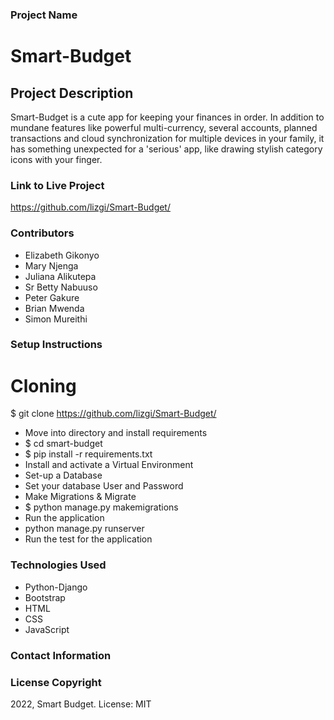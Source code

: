 ### Project Name
# Smart-Budget

## Project Description
Smart-Budget is a cute app for keeping your finances in order. In addition to mundane features like powerful multi-currency, several accounts, planned transactions and cloud synchronization for multiple devices in your family, it has something unexpected for a 'serious' app, like drawing stylish category icons with your finger.
### Link to Live Project
https://github.com/lizgi/Smart-Budget/
### Contributors
* Elizabeth Gikonyo
* Mary Njenga
* Juliana Alikutepa
* Sr Betty Nabuuso
* Peter Gakure
* Brian Mwenda
* Simon Mureithi
### Setup Instructions
# Cloning
$ git clone https://github.com/lizgi/Smart-Budget/
* Move into directory and install requirements
* $ cd smart-budget
* $ pip install -r requirements.txt 
* Install and activate a Virtual Environment 
* Set-up a Database
* Set your database User and Password 
* Make Migrations & Migrate
* $ python manage.py makemigrations <DB Name> 
* Run the application
* python manage.py runserver 
* Run the test for the application

### Technologies Used
* Python-Django
* Bootstrap
* HTML 
* CSS
* JavaScript

### Contact Information


### License Copyright
2022, Smart Budget.
License: MIT
